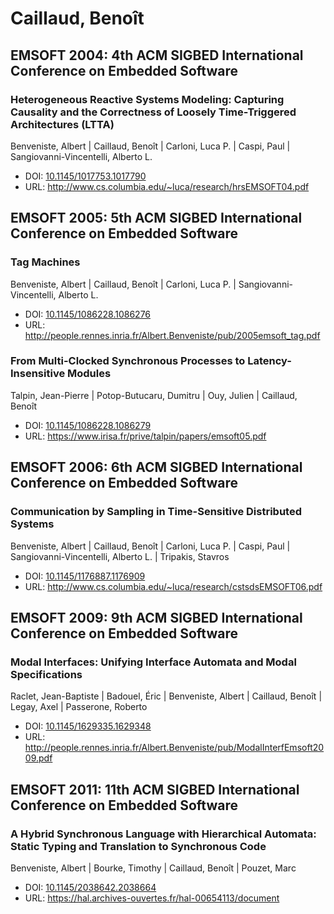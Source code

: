 # Caillaud, Benoît

## EMSOFT 2004: 4th ACM SIGBED International Conference on Embedded Software

### Heterogeneous Reactive Systems Modeling: Capturing Causality and the Correctness of Loosely Time-Triggered Architectures (LTTA)
Benveniste, Albert | Caillaud, Benoît | Carloni, Luca P. | Caspi, Paul | Sangiovanni-Vincentelli, Alberto L.
* DOI: [10.1145/1017753.1017790](https://doi.org/10.1145/1017753.1017790)
* URL: <http://www.cs.columbia.edu/~luca/research/hrsEMSOFT04.pdf>

## EMSOFT 2005: 5th ACM SIGBED International Conference on Embedded Software

### Tag Machines
Benveniste, Albert | Caillaud, Benoît | Carloni, Luca P. | Sangiovanni-Vincentelli, Alberto L.
* DOI: [10.1145/1086228.1086276](https://doi.org/10.1145/1086228.1086276)
* URL: <http://people.rennes.inria.fr/Albert.Benveniste/pub/2005emsoft_tag.pdf>

### From Multi-Clocked Synchronous Processes to Latency-Insensitive Modules
Talpin, Jean-Pierre | Potop-Butucaru, Dumitru | Ouy, Julien | Caillaud, Benoît
* DOI: [10.1145/1086228.1086279](https://doi.org/10.1145/1086228.1086279)
* URL: <https://www.irisa.fr/prive/talpin/papers/emsoft05.pdf>

## EMSOFT 2006: 6th ACM SIGBED International Conference on Embedded Software

### Communication by Sampling in Time-Sensitive Distributed Systems
Benveniste, Albert | Caillaud, Benoît | Carloni, Luca P. | Caspi, Paul | Sangiovanni-Vincentelli, Alberto L. | Tripakis, Stavros
* DOI: [10.1145/1176887.1176909](https://doi.org/10.1145/1176887.1176909)
* URL: <http://www.cs.columbia.edu/~luca/research/cstsdsEMSOFT06.pdf>

## EMSOFT 2009: 9th ACM SIGBED International Conference on Embedded Software

### Modal Interfaces: Unifying Interface Automata and Modal Specifications
Raclet, Jean-Baptiste | Badouel, Éric | Benveniste, Albert | Caillaud, Benoît | Legay, Axel | Passerone, Roberto
* DOI: [10.1145/1629335.1629348](https://doi.org/10.1145/1629335.1629348)
* URL: <http://people.rennes.inria.fr/Albert.Benveniste/pub/ModalInterfEmsoft2009.pdf>

## EMSOFT 2011: 11th ACM SIGBED International Conference on Embedded Software

### A Hybrid Synchronous Language with Hierarchical Automata: Static Typing and Translation to Synchronous Code
Benveniste, Albert | Bourke, Timothy | Caillaud, Benoît | Pouzet, Marc
* DOI: [10.1145/2038642.2038664](https://doi.org/10.1145/2038642.2038664)
* URL: <https://hal.archives-ouvertes.fr/hal-00654113/document>

